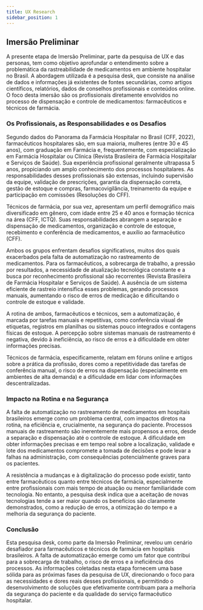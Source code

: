 ```yaml
---
title: UX Research
sidebar_position: 1
---
```


## Imersão Preliminar
A presente etapa de Imersão Preliminar, parte da pesquisa de UX e das personas, tem como objetivo aprofundar o entendimento sobre a problemática da rastreabilidade de medicamentos em ambiente hospitalar no Brasil. A abordagem utilizada é a pesquisa desk, que consiste na análise de dados e informações já existentes de fontes secundárias, como artigos científicos, relatórios, dados de conselhos profissionais e conteúdos online. O foco desta imersão são os profissionais diretamente envolvidos no processo de dispensação e controle de medicamentos: farmacêuticos e técnicos de farmácia.

### Os Profissionais, as Responsabilidades e os Desafios
Segundo dados do Panorama da Farmácia Hospitalar no Brasil (CFF, 2022), farmacêuticos hospitalares são, em sua maioria, mulheres (entre 30 e 45 anos), com graduação em Farmácia e, frequentemente, com especialização em Farmácia Hospitalar ou Clínica (Revista Brasileira de Farmácia Hospitalar e Serviços de Saúde). Sua experiência profissional geralmente ultrapassa 5 anos, propiciando um amplo conhecimento dos processos hospitalares. As responsabilidades desses profissionais são extensas, incluindo supervisão da equipe, validação de prescrições, garantia da dispensação correta, gestão de estoque e compras, farmacovigilância, treinamento da equipe e participação em comissões (Resoluções do CFF).

Técnicos de farmácia, por sua vez, apresentam um perfil demográfico mais diversificado em gênero, com idade entre 25 e 40 anos e formação técnica na área (CFF, ICTQ). Suas responsabilidades abrangem a separação e dispensação de medicamentos, organização e controle de estoque, recebimento e conferência de medicamentos, e auxílio ao farmacêutico (CFF).

Ambos os grupos enfrentam desafios significativos, muitos dos quais exacerbados pela falta de automatização no rastreamento de medicamentos. Para os farmacêuticos, a sobrecarga de trabalho, a pressão por resultados, a necessidade de atualização tecnológica constante e a busca por reconhecimento profissional são recorrentes (Revista Brasileira de Farmácia Hospitalar e Serviços de Saúde). A ausência de um sistema eficiente de rastreio intensifica esses problemas, gerando processos manuais, aumentando o risco de erros de medicação e dificultando o controle de estoque e validade.

A rotina de ambos, farmacêuticos e técnicos, sem a automatização, é marcada por tarefas manuais e repetitivas, como conferência visual de etiquetas, registros em planilhas ou sistemas pouco integrados e contagens físicas de estoque. A percepção sobre sistemas manuais de rastreamento é negativa, devido à ineficiência, ao risco de erros e à dificuldade em obter informações precisas.

Técnicos de farmácia, especificamente, relatam em fóruns online e artigos sobre a prática da profissão, dores como a repetitividade das tarefas de conferência manual, o risco de erros na dispensação (especialmente em ambientes de alta demanda) e a dificuldade em lidar com informações descentralizadas.

### Impacto na Rotina e na Segurança
A falta de automatização no rastreamento de medicamentos em hospitais brasileiros emerge como um problema central, com impactos diretos na rotina, na eficiência e, crucialmente, na segurança do paciente. Processos manuais de rastreamento são inerentemente mais propensos a erros, desde a separação e dispensação até o controle de estoque. A dificuldade em obter informações precisas e em tempo real sobre a localização, validade e lote dos medicamentos compromete a tomada de decisões e pode levar a falhas na administração, com consequências potencialmente graves para os pacientes.

A resistência a mudanças e à digitalização do processo pode existir, tanto entre farmacêuticos quanto entre técnicos de farmácia, especialmente entre profissionais com mais tempo de atuação ou menor familiaridade com tecnologia. No entanto, a pesquisa desk indica que a aceitação de novas tecnologias tende a ser maior quando os benefícios são claramente demonstrados, como a redução de erros, a otimização do tempo e a melhoria da segurança do paciente.

### Conclusão
Esta pesquisa desk, como parte da Imersão Preliminar, revelou um cenário desafiador para farmacêuticos e técnicos de farmácia em hospitais brasileiros. A falta de automatização emerge como um fator que contribui para a sobrecarga de trabalho, o risco de erros e a ineficiência dos processos. As informações coletadas nesta etapa fornecem uma base sólida para as próximas fases da pesquisa de UX, direcionando o foco para as necessidades e dores reais desses profissionais, e permitindo o desenvolvimento de soluções que efetivamente contribuam para a melhoria da segurança do paciente e da qualidade do serviço farmacêutico hospitalar.
